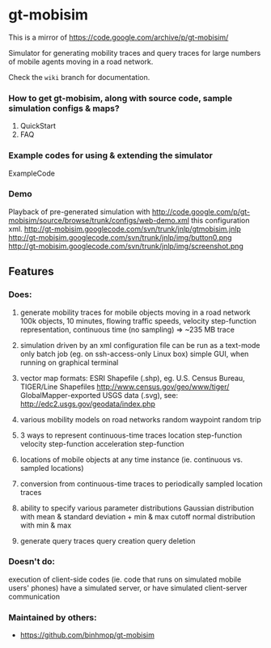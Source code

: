 # gt-mobisim

This is a mirror of https://code.google.com/archive/p/gt-mobisim/

Simulator for generating mobility traces and query traces for large numbers of mobile agents moving in a road network.

Check the `wiki` branch for documentation.

### How to get gt-mobisim, along with source code, sample simulation configs & maps?

1. QuickStart
2. FAQ

### Example codes for using & extending the simulator

ExampleCode

### Demo

Playback of pre-generated simulation with http://code.google.com/p/gt-mobisim/source/browse/trunk/configs/web-demo.xml this configuration xml.
http://gt-mobisim.googlecode.com/svn/trunk/jnlp/gtmobisim.jnlp
http://gt-mobisim.googlecode.com/svn/trunk/jnlp/img/button0.png
http://gt-mobisim.googlecode.com/svn/trunk/jnlp/img/screenshot.png

## Features

### Does:

1. generate mobility traces for mobile objects moving in a road network
    100k objects, 10 minutes, flowing traffic speeds, velocity step-function representation, continuous time (no sampling) => ~235 MB trace

2. simulation driven by an xml configuration file
    can be run as a text-mode only batch job (eg. on ssh-access-only Linux box)
    simple GUI, when running on graphical terminal

3. vector map formats:
    ESRI Shapefile (.shp), eg. U.S. Census Bureau, TIGER/Line Shapefiles http://www.census.gov/geo/www/tiger/
    GlobalMapper-exported USGS data (.svg), see: http://edc2.usgs.gov/geodata/index.php 

4. various mobility models on road networks
    random waypoint
    random trip

5. 3 ways to represent continuous-time traces
    location step-function
    velocity step-function
    acceleration step-function

6. locations of mobile objects at any time instance (ie. continuous vs. sampled locations)

7. conversion from continuous-time traces to periodically sampled location traces

8. ability to specify various parameter distributions
    Gaussian distribution with mean & standard deviation + min & max cutoff
    normal distribution with min & max

9. generate query traces
    query creation
    query deletion

### Doesn't do:

execution of client-side codes (ie. code that runs on simulated mobile users' phones)
have a simulated server, or have simulated client-server communication

### Maintained by others:

- https://github.com/binhmop/gt-mobisim

